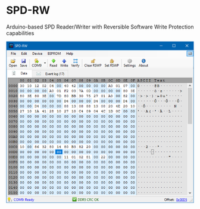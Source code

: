 # SPD-RW
Arduino-based SPD Reader/Writer with Reversible Software Write Protection capabilities

<p align="center">
<img src="images/spdrwgui_185542119.png?raw=true" alt="GUI screenshot">
</p>
